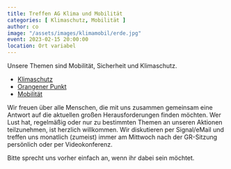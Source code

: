 ```yaml
---
title: Treffen AG Klima und Mobilität
categories: [ Klimaschutz, Mobilität ]
author: co
image: "/assets/images/klimamobil/erde.jpg"
event: 2023-02-15 20:00:00
location: Ort variabel
---
```

Unsere Themen sind Mobilität, Sicherheit und Klimaschutz. 

* [Klimaschutz](/category/klimaschutz)
* [Orangener Punkt](/category/orangener-punkt)
* [Mobilität](/category/mobilität)

Wir freuen über alle Menschen, die mit uns zusammen gemeinsam eine Antwort auf die aktuellen großen Herausforderungen finden möchten. Wer Lust hat, regelmäßig oder nur zu bestimmten Themen an unseren Aktionen teilzunehmen, ist herzlich willkommen. Wir diskutieren per Signal/eMail und treffen uns monatlich (zumeist) immer am Mittwoch nach der GR-Sitzung persönlich oder per Videokonferenz. 

Bitte sprecht uns vorher einfach an, wenn ihr dabei sein möchtet.
